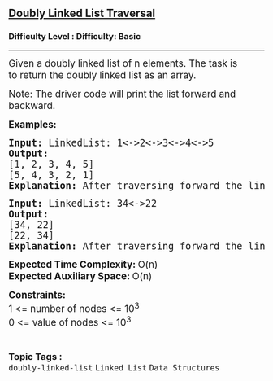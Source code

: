 <h2><a href="https://www.geeksforgeeks.org/problems/display-doubly-linked-list--154650/1?page=6&category=Linked%20List&sortBy=submissions">Doubly Linked List Traversal</a></h2><h3>Difficulty Level : Difficulty: Basic</h3><hr><div class="problems_problem_content__Xm_eO"><p><span style="font-size: 14pt;">Given a doubly linked list of n elements. The task is to&nbsp;return the doubly linked list as an array.</span></p>
<p><span style="font-size: 14pt;">Note: The driver code will print the list forward and backward.</span></p>
<p><span style="font-size: 14pt;"><strong>Examples:</strong></span></p>
<pre><span style="font-size: 14pt;"><strong>Input: </strong>LinkedList: 1&lt;-&gt;2&lt;-&gt;3&lt;-&gt;4&lt;-&gt;5
<strong>Output:
</strong>[1, 2, 3, 4, 5]
[5, 4, 3, 2, 1]<br><strong>Explanation: </strong>After traversing forward the linked list will look like [1, 2, 3, 4, 5] and from backward will [5, 4, 3, 2, 1].<br></span></pre>
<pre><span style="font-size: 14pt;"><strong>Input: </strong>LinkedList: 34&lt;-&gt;22
<strong>Output:
</strong>[34, 22]
[22, 34]<br><strong>Explanation: </strong>After traversing forward the linked list will look like [34, 22] and from backward will [22, 34].</span></pre>
<p><span style="font-size: 14pt;"><strong style="font-family: -apple-system, BlinkMacSystemFont, 'Segoe UI', Roboto, Oxygen, Ubuntu, Cantarell, 'Open Sans', 'Helvetica Neue', sans-serif;">Expected Time Complexity: </strong><span style="font-family: -apple-system, BlinkMacSystemFont, 'Segoe UI', Roboto, Oxygen, Ubuntu, Cantarell, 'Open Sans', 'Helvetica Neue', sans-serif;">O(n)<br></span><strong style="font-family: -apple-system, BlinkMacSystemFont, 'Segoe UI', Roboto, Oxygen, Ubuntu, Cantarell, 'Open Sans', 'Helvetica Neue', sans-serif;">Expected Auxiliary Space:&nbsp;</strong><span style="font-family: -apple-system, BlinkMacSystemFont, 'Segoe UI', Roboto, Oxygen, Ubuntu, Cantarell, 'Open Sans', 'Helvetica Neue', sans-serif;">O(n)</span></span></p>
<p><span style="font-size: 14pt;"><strong>Constraints:</strong><br>1 &lt;= number of nodes &lt;= 10<sup>3</sup><br>0 &lt;= value of nodes &lt;= 10<sup>3</sup></span></p></div><br><p><span style=font-size:18px><strong>Topic Tags : </strong><br><code>doubly-linked-list</code>&nbsp;<code>Linked List</code>&nbsp;<code>Data Structures</code>&nbsp;
